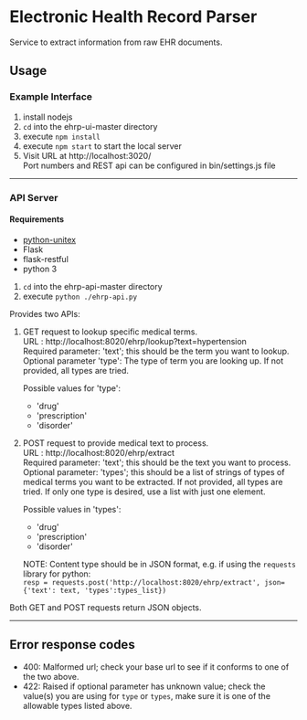 # Electronic Health Record Parser
Service to extract information from raw EHR documents.

## Usage
### Example Interface
1. install nodejs
2. `cd` into the ehrp-ui-master directory
3. execute `npm install`
4. execute `npm start` to start the local server
5. Visit URL at http://localhost:3020/<br>
Port numbers and REST api can be configured in bin/settings.js file
___
### API Server
#### Requirements
* [python-unitex](https://github.com/patwat/python-unitex)
* Flask
* flask-restful
* python 3

1. `cd` into the ehrp-api-master directory
2. execute `python ./ehrp-api.py`

Provides two APIs:
  1. GET request to lookup specific medical terms.<br>
    URL : http://localhost:8020/ehrp/lookup?text=hypertension<br>
    Required parameter: 'text'; this should be the term you want to lookup.<br>
    Optional parameter 'type': The type of term you are looking up. If not provided, all types are tried.
    
      Possible values for 'type':
        * 'drug'
        * 'prescription'
        * 'disorder'

  2. POST request to provide medical text to process.<br>
    URL : http://localhost:8020/ehrp/extract<br>
    Required parameter: 'text'; this should be the text you want to process.<br>
    Optional parameter: 'types'; this should be a list of strings of types of medical terms you want to be extracted. If not
    provided, all types are tried. If only one type is desired, use a list with just one element.
    
      Possible values in 'types':
        * 'drug'
        * 'prescription'
        * 'disorder'
        
      NOTE: Content type should be in JSON format, e.g. if using the `requests` library for python:<br>
    `resp = requests.post('http://localhost:8020/ehrp/extract', json={'text': text, 'types':types_list})`

Both GET and POST requests return JSON objects.
___
## Error response codes
* 400: Malformed url; check your base url to see if it conforms to one of the two above.
* 422: Raised if optional parameter has unknown value; check the value(s) you are using for `type` or `types`, make sure it is one of the allowable types listed above.
